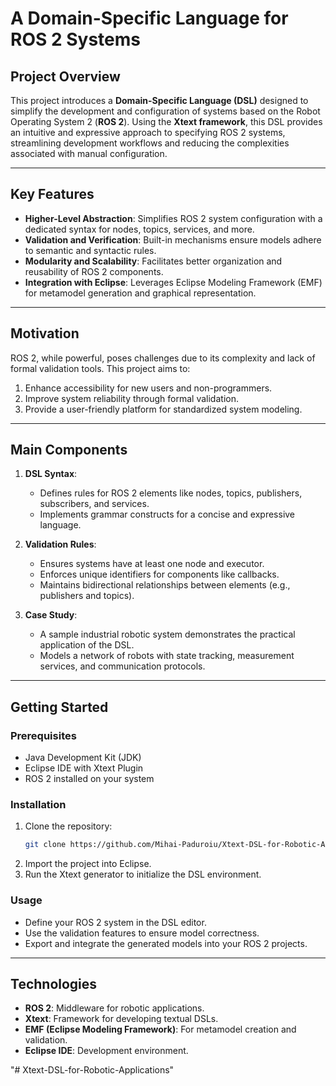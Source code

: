 
# A Domain-Specific Language for ROS 2 Systems

## **Project Overview**
This project introduces a **Domain-Specific Language (DSL)** designed to simplify the development and configuration of systems based on the Robot Operating System 2 (**ROS 2**). Using the **Xtext framework**, this DSL provides an intuitive and expressive approach to specifying ROS 2 systems, streamlining development workflows and reducing the complexities associated with manual configuration.

---

## **Key Features**
- **Higher-Level Abstraction**: Simplifies ROS 2 system configuration with a dedicated syntax for nodes, topics, services, and more.
- **Validation and Verification**: Built-in mechanisms ensure models adhere to semantic and syntactic rules.
- **Modularity and Scalability**: Facilitates better organization and reusability of ROS 2 components.
- **Integration with Eclipse**: Leverages Eclipse Modeling Framework (EMF) for metamodel generation and graphical representation.

---

## **Motivation**
ROS 2, while powerful, poses challenges due to its complexity and lack of formal validation tools. This project aims to:
1. Enhance accessibility for new users and non-programmers.
2. Improve system reliability through formal validation.
3. Provide a user-friendly platform for standardized system modeling.

---

## **Main Components**
1. **DSL Syntax**:
   - Defines rules for ROS 2 elements like nodes, topics, publishers, subscribers, and services.
   - Implements grammar constructs for a concise and expressive language.

2. **Validation Rules**:
   - Ensures systems have at least one node and executor.
   - Enforces unique identifiers for components like callbacks.
   - Maintains bidirectional relationships between elements (e.g., publishers and topics).

3. **Case Study**:
   - A sample industrial robotic system demonstrates the practical application of the DSL.
   - Models a network of robots with state tracking, measurement services, and communication protocols.

---

## **Getting Started**

### **Prerequisites**
- Java Development Kit (JDK)
- Eclipse IDE with Xtext Plugin
- ROS 2 installed on your system

### **Installation**
1. Clone the repository:
   ```bash
   git clone https://github.com/Mihai-Paduroiu/Xtext-DSL-for-Robotic-Applications
   ```
2. Import the project into Eclipse.
3. Run the Xtext generator to initialize the DSL environment.

### **Usage**
- Define your ROS 2 system in the DSL editor.
- Use the validation features to ensure model correctness.
- Export and integrate the generated models into your ROS 2 projects.

---

## **Technologies**
- **ROS 2**: Middleware for robotic applications.
- **Xtext**: Framework for developing textual DSLs.
- **EMF (Eclipse Modeling Framework)**: For metamodel creation and validation.
- **Eclipse IDE**: Development environment.

"# Xtext-DSL-for-Robotic-Applications" 
